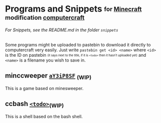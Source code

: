 <!-- Written in Markdown, use it to view it! -->

 Programs and Snippets <sub><sup>for [Minecraft][MC Web] modification [computercraft][CC Web]</sup></sub>
====================================================================================
###### For Snippets, see the README.md in the folder `snippets`

Some programs might be uploaded to pastebin to download it directly to computercraft
very easily.
Just write `pastebin get <id> <name>` where `<id>` is the ID on pastebin <sub><sup>(it says next to the title, if it is `<todo>` then it hasn't uploaded yet)</sup></sub> and `<name>` is a filename you wish to save in.

 minccweeper [`aY3iP8SF`][pb mineccweeper] <sub>(WIP)</sub>
-------------
This is a game based on minesweeper.

 ccbash [`<todo>`][pb ccbash]<sub>(WIP)</sub>
--------
This is a shell based on the bash shell.

<!---- LINK LIST ---->
<!-- Programs -->
[pb mineccweeper]: http://pastebin.com/aY3iP8SF
[pb ccbash]: http://pastebin.com
<!-- Other things -->
[MC Web]: http://minecraft.net
[CC Web]: http://computercraft.info